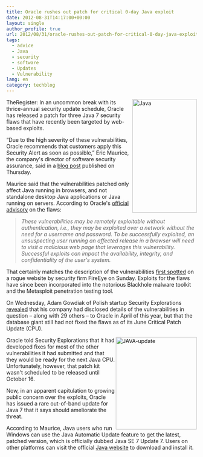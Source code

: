 ```yaml
---
title: Oracle rushes out patch for critical 0-day Java exploit
date: 2012-08-31T14:17:00+00:00
layout: single
author_profile: true
url: 2012/08/31/oracle-rushes-out-patch-for-critical-0-day-java-exploit/
tags:
  - advice
  - Java
  - security
  - software
  - Updates
  - Vulnerability
lang: en
category: techblog
---
```

<a href="http://lh6.ggpht.com/-wPwb8KpcqAo/UEDAS4TObCI/AAAAAAAAHR4/xIkTWQH65oM/s1600-h/Java%25255B3%25255D.jpg" target="_blank"><img title="Java" border="0" alt="Java" align="right" src="http://lh3.ggpht.com/--isUL_TW-Wc/UEDAU9yTz2I/AAAAAAAAHSA/DkthqbTP-iw/Java_thumb%25255B6%25255D.jpg?imgmax=800" width="170" height="300" /></a>TheRegister: In an uncommon break with its thrice-annual security update schedule, Oracle has released a patch for three Java 7 security flaws that have recently been targeted by web-based exploits. 

“Due to the high severity of these vulnerabilities, Oracle recommends that customers apply this Security Alert as soon as possible,” Eric Maurice, the company's director of software security assurance, said in a [blog post](https://blogs.oracle.com/security/entry/security_alert_for_cve_20121) published on Thursday. 

Maurice said that the vulnerabilities patched only affect Java running in browsers, and not standalone desktop Java applications or Java running on servers. According to Oracle's [official advisory](http://www.oracle.com/technetwork/topics/security/alert-cve-2012-4681-1835715.html) on the flaws: 

> _These vulnerabilities may be remotely exploitable without authentication, i.e., they may be exploited over a network without the need for a username and password. To be successfully exploited, an unsuspecting user running an affected release in a browser will need to visit a malicious web page that leverages this vulnerability. Successful exploits can impact the availability, integrity, and confidentiality of the user's system._

That certainly matches the description of the vulnerabilities [first spotted](http://www.theregister.co.uk/2012/08/27/disable_java_to_block_exploit/) on a rogue website by security firm FireEye on Sunday. Exploits for the flaws have since been incorporated into the notorious Blackhole malware toolkit and the Metasploit penetration testing tool. 

On Wednesday, Adam Gowdiak of Polish startup Security Explorations [revealed](http://www.theregister.co.uk/2012/08/30/oracle_knew_about_flaws/) that his company had disclosed details of the vulnerabilities in question – along with 29 others – to Oracle in April of this year, but that the database giant still had not fixed the flaws as of its June Critical Patch Update (CPU). 

<a href="http://lh3.ggpht.com/-GoQDO72T1ro/UEDAYWLdVNI/AAAAAAAAHSI/B3eUuLjTgCI/s1600-h/JAVA-update%25255B8%25255D.jpg" target="_blank"><img title="JAVA-update" border="0" alt="JAVA-update" align="right" src="http://lh5.ggpht.com/-TONN1ov8I5s/UEDAbukmsxI/AAAAAAAAHSQ/OaTJCx6NUo8/JAVA-update_thumb%25255B4%25255D.jpg?imgmax=800" width="214" height="244" /></a>Oracle told Security Explorations that it had developed fixes for most of the other vulnerabilities it had submitted and that they would be ready for the next Java CPU. Unfortunately, however, that patch kit wasn't scheduled to be released until October 16. 

Now, in an apparent capitulation to growing public concern over the exploits, Oracle has issued a rare out-of-band update for Java 7 that it says should ameliorate the threat. 

According to Maurice, Java users who run Windows can use the Java Automatic Update feature to get the latest, patched version, which is officially dubbed Java SE 7 Update 7. Users on other platforms can visit the official [Java website](http://java.com/) to download and install it.